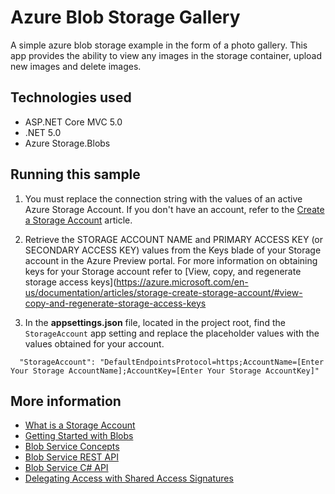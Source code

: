 # Azure Blob Storage Gallery
A simple azure blob storage example in the form of a photo gallery. This app provides the ability to view any images in the storage container, upload new images and delete images.

## Technologies used
- ASP.NET Core MVC 5.0
- .NET 5.0
- Azure Storage.Blobs

## Running this sample
1. You must replace the connection string with the values of an active Azure Storage Account. If you don't have an account, refer to the [Create a Storage Account](https://azure.microsoft.com/en-us/documentation/articles/storage-create-storage-account/) article.

2. Retrieve the STORAGE ACCOUNT NAME and PRIMARY ACCESS KEY (or SECONDARY ACCESS KEY) values from the Keys blade of your Storage account in the Azure Preview portal. For more information on obtaining keys for your Storage account refer to [View, copy, and regenerate storage access keys](https://azure.microsoft.com/en-us/documentation/articles/storage-create-storage-account/#view-copy-and-regenerate-storage-access-keys

3. In the **appsettings.json** file, located in the project root, find the `StorageAccount` app setting and replace the placeholder values with the values obtained for your account.
```
  "StorageAccount": "DefaultEndpointsProtocol=https;AccountName=[Enter Your Storage AccountName];AccountKey=[Enter Your Storage AccountKey]"
```
  
## More information
- [What is a Storage Account](http://azure.microsoft.com/en-us/documentation/articles/storage-whatis-account/)
- [Getting Started with Blobs](http://azure.microsoft.com/en-us/documentation/articles/storage-dotnet-how-to-use-blobs/)
- [Blob Service Concepts](http://msdn.microsoft.com/en-us/library/dd179376.aspx)
- [Blob Service REST API](http://msdn.microsoft.com/en-us/library/dd135733.aspx)
- [Blob Service C# API](http://go.microsoft.com/fwlink/?LinkID=398944)
- [Delegating Access with Shared Access Signatures](http://azure.microsoft.com/en-us/documentation/articles/storage-dotnet-shared-access-signature-part-1/)
